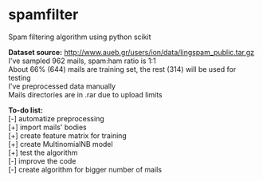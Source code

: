 # spamfilter
Spam filtering algorithm using python scikit

**Dataset source:** http://www.aueb.gr/users/ion/data/lingspam_public.tar.gz  
I've sampled 962 mails, spam:ham ratio is 1:1  
About 66% (644) mails are training set, the rest (314) will be used for testing  
I've preprocessed data manually   
Mails directories are in .rar due to upload limits  
  
**To-do list:**  
[-] automatize preprocessing  
[+] import mails' bodies  
[+] create feature matrix for training  
[+] create MultinomialNB model  
[+] test the algorithm  
[-] improve the code  
[-] create algorithm for bigger number of mails  
